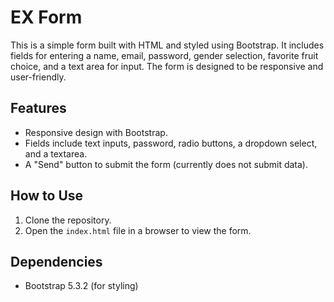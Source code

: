 # EX Form

This is a simple form built with HTML and styled using Bootstrap. It includes fields for entering a name, email, password, gender selection, favorite fruit choice, and a text area for input. The form is designed to be responsive and user-friendly.

## Features
- Responsive design with Bootstrap.
- Fields include text inputs, password, radio buttons, a dropdown select, and a textarea.
- A "Send" button to submit the form (currently does not submit data).

## How to Use
1. Clone the repository.
2. Open the `index.html` file in a browser to view the form.

## Dependencies
- Bootstrap 5.3.2 (for styling)
